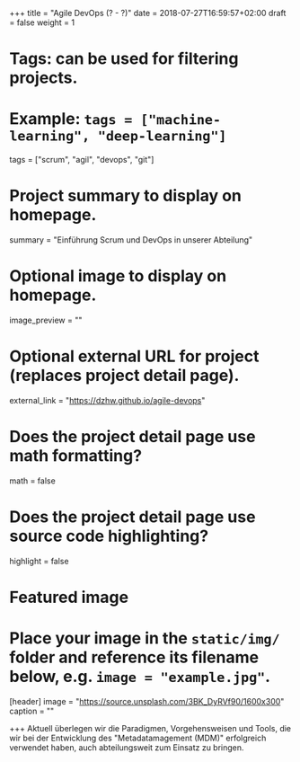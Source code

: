 +++
title = "Agile DevOps (? - ?)"
date = 2018-07-27T16:59:57+02:00
draft = false
weight = 1

# Tags: can be used for filtering projects.
# Example: `tags = ["machine-learning", "deep-learning"]`
tags = ["scrum", "agil", "devops", "git"]

# Project summary to display on homepage.
summary = "Einführung Scrum und DevOps in unserer Abteilung"

# Optional image to display on homepage.
image_preview = ""

# Optional external URL for project (replaces project detail page).
external_link = "https://dzhw.github.io/agile-devops"

# Does the project detail page use math formatting?
math = false

# Does the project detail page use source code highlighting?
highlight = false

# Featured image
# Place your image in the `static/img/` folder and reference its filename below, e.g. `image = "example.jpg"`.
[header]
image = "https://source.unsplash.com/3BK_DyRVf90/1600x300"
caption = ""

+++
Aktuell überlegen wir die Paradigmen, Vorgehensweisen und Tools, die wir bei der Entwicklung des "Metadatamagement (MDM)" erfolgreich verwendet haben, auch abteilungsweit zum Einsatz zu bringen.

